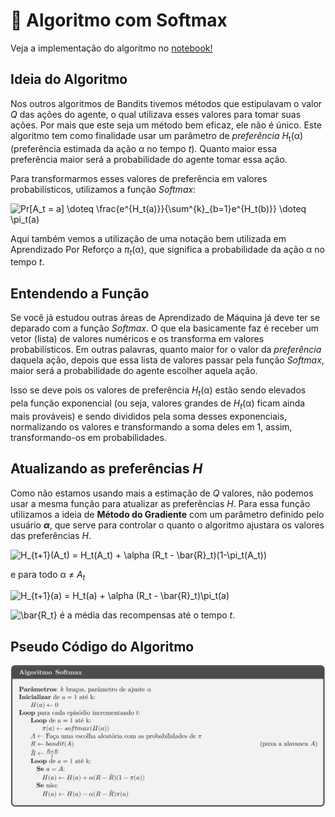 # 🎯 Algoritmo com Softmax
Veja a implementação do algoritmo no [notebook!](softmax.ipynb)

## Ideia do Algoritmo

Nos outros algoritmos de Bandits tivemos métodos que estipulavam o valor *Q* das ações do agente, o qual utilizava esses valores para tomar suas ações. Por mais que este seja um método bem eficaz, ele não é único. Este algoritmo tem como finalidade usar um parâmetro de *preferência H*<sub>t</sub>(&alpha;) (preferência estimada da ação &alpha; no tempo *t*). Quanto maior essa preferência maior será a probabilidade do agente tomar essa ação.

Para transformarmos esses valores de preferência em valores probabilísticos, utilizamos a função *Softmax*:

<img src="https://latex.codecogs.com/svg.latex?Pr[A_t&space;=&space;a]&space;\doteq&space;\frac{e^{H_t(a)}}{\sum^{k}_{b=1}e^{H_t(b)}}&space;\doteq&space;\pi_t(a)" title="Pr[A_t = a] \doteq \frac{e^{H_t(a)}}{\sum^{k}_{b=1}e^{H_t(b)}} \doteq \pi_t(a)" />

Aqui também vemos a utilização de uma notação bem utilizada em Aprendizado Por Reforço a *&pi;<sub>t</sub>*(&alpha;), que significa a probabilidade da ação &alpha; no tempo *t*.

## Entendendo a Função

Se você já estudou outras áreas de Aprendizado de Máquina já deve ter se deparado com a função *Softmax*. O que ela basicamente faz é receber um vetor (lista) de valores numéricos e os transforma em valores probabilísticos. Em outras palavras, quanto maior for o valor da *preferência* daquela ação, depois que essa lista de valores passar pela função *Softmax*, maior será a probabilidade do agente escolher aquela ação.

Isso se deve pois os valores de preferência *H<sub>t</sub>*(&alpha;) estão sendo elevados pela função exponencial (ou seja,  valores grandes de *H<sub>t</sub>*(&alpha;) ficam ainda mais prováveis) e sendo divididos pela soma desses exponenciais, normalizando os valores e transformando a soma deles em 1, assim, transformando-os em probabilidades.

## Atualizando as preferências *H*

Como não estamos usando mais a estimação de *Q* valores, não podemos usar a mesma função para atualizar as preferências *H*. Para essa função utilizamos a ideia de **Método do Gradiente** com um parâmetro definido pelo usuário _**&alpha;**_, que serve para controlar o quanto o algoritmo ajustara os valores das preferências *H*.

<img src="https://latex.codecogs.com/svg.latex?H_{t&plus;1}(A_t)&space;=&space;H_t(A_t)&space;&plus;&space;\alpha&space;(R_t&space;-&space;\bar{R}_t)(1-\pi_t(A_t))" title="H_{t+1}(A_t) = H_t(A_t) + \alpha (R_t - \bar{R}_t)(1-\pi_t(A_t))" />


 e para todo &alpha; ≠ *A<sub>t</sub>*

<img src="https://latex.codecogs.com/svg.latex?H_{t&plus;1}(a)&space;=&space;H_t(a)&space;&plus;&space;\alpha&space;(R_t&space;-&space;\bar{R}_t)\pi_t(a)" title="H_{t+1}(a) = H_t(a) + \alpha (R_t - \bar{R}_t)\pi_t(a)" />

<img src="https://latex.codecogs.com/svg.latex?\bar{R_t}" title="\bar{R_t}" /> é a média das recompensas até o tempo *t*.

## Pseudo Código do Algoritmo

![Pseudo Algoritmo](imgs/algoritmo.svg)
